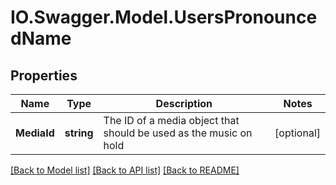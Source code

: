 # IO.Swagger.Model.UsersPronouncedName
## Properties

Name | Type | Description | Notes
------------ | ------------- | ------------- | -------------
**MediaId** | **string** | The ID of a media object that should be used as the music on hold | [optional] 

[[Back to Model list]](../README.md#documentation-for-models) [[Back to API list]](../README.md#documentation-for-api-endpoints) [[Back to README]](../README.md)

